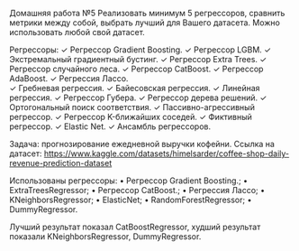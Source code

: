 Домашняя работа №5
Реализовать минимум 5 регрессоров, сравнить метрики между собой, выбрать лучший для Вашего датасета. Можно использовать любой свой датасет.

Регрессоры:
✓ Регрессор Gradient Boosting.
✓ Регрессор LGBM.
✓ Экстремальный градиентный бустинг.
✓ Регрессор Extra Trees.
✓ Регрессор случайного леса. 
✓ Регрессор CatBoost.
✓ Регрессор AdaBoost.
✓ Регрессия Лассо.	
✓ Гребневая регрессия. 
✓ Байесовская регрессия.
✓ Линейная регрессия.
✓ Регрессор Губера.
✓ Регрессор дерева решений.
✓ Ортогональный поиск соответствия.
✓ Пассивно-агрессивный регрессор. 
✓ Регрессор K-ближайших соседей.
✓ Фиктивный регрессор.
✓ Elastic Net.
✓ Ансамбль регрессоров.


Задача: прогнозирование ежедневной выручки кофейни.
Ссылка на датасет: https://www.kaggle.com/datasets/himelsarder/coffee-shop-daily-revenue-prediction-dataset

Использованы регрессоры: • Регрессор Gradient Boosting.; • ExtraTreesRegressor; • Регрессор CatBoost.; • Регрессия Лассо; • KNeighborsRegressor; • ElasticNet; • RandomForestRegressor; • DummyRegressor.

Лучший результат показал CatBoostRegressor, худший результат показали KNeighborsRegressor, DummyRegressor.

